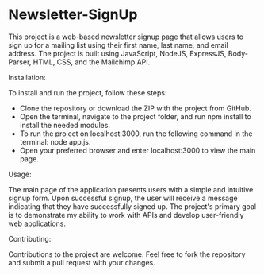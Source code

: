 # Newsletter-SignUp

This project is a web-based newsletter signup page that allows users to sign up for a mailing list using their first name, last name, and email address. The project is built using JavaScript, NodeJS, ExpressJS, Body-Parser, HTML, CSS, and the Mailchimp API.

Installation:

To install and run the project, follow these steps:

  - Clone the repository or download the ZIP with the project from GitHub.
  - Open the terminal, navigate to the project folder, and run npm install to install the needed modules.
  - To run the project on localhost:3000, run the following command in the terminal: node app.js.
  - Open your preferred browser and enter localhost:3000 to view the main page.


Usage:

The main page of the application presents users with a simple and intuitive signup form. Upon successful signup, the user will receive a message indicating that they have successfully signed up. The project's primary goal is to demonstrate my ability to work with APIs and develop user-friendly web applications.

Contributing:

Contributions to the project are welcome. Feel free to fork the repository and submit a pull request with your changes.

